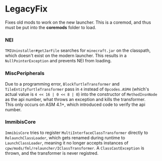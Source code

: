 # LegacyFix
Fixes old mods to work on the new launcher.
This is a coremod, and thus must be put into the **coremods** folder to load.

### NEI
`TMIUninstaller#getJarFile` searches for `minecraft.jar` on the classpath, which doesn't exist on the modern 
launcher. This results in a `NullPointerException` and prevents NEI from loading.

### MiscPeripherals
Due to a programming error, `BlockTurtleTransformer` and `TileEntityTurtleTransformer` pass in `4` instead of 
`Opcodes.ASM4` (which's actual value is `4 << 16 | 0 << 8 | 0`) into the constructor of `MethodInsnNode` as the api 
number, what throws an exception and kills the transformer.  
This only occurs on ASM 4.1+, which introduced code to verify the api number.

### ImmibisCore
`ImmibisCore` tries to register `MultiInterfaceClassTransformer` directly to `RelaunchClassLoader`, which gets 
renamed during runtime to `LaunchClassLoader`, meaning it no longer accepts instances of 
`cpw/mods/fml/relauncher/IClassTransformer`. A `ClassCastException` is thrown, and the transformer is never registred.
